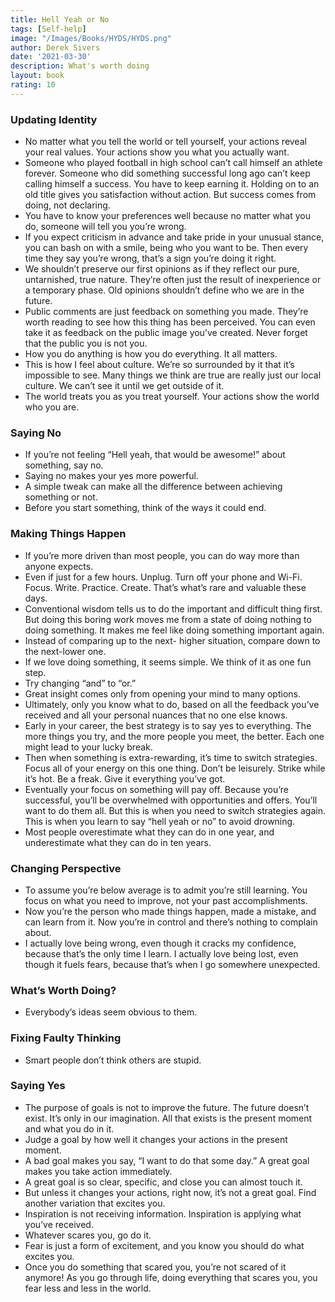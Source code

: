 ```yaml
---
title: Hell Yeah or No
tags: [Self-help]
image: "/Images/Books/HYDS/HYDS.png"
author: Derek Sivers
date: '2021-03-30'
description: What's worth doing
layout: book
rating: 10
---
```


### Updating Identity

- No matter what you tell the world or tell yourself, your actions reveal your real values. Your actions show you what you actually want.
- Someone who played football in high school can’t call himself an athlete forever. Someone who did something successful long ago can’t keep calling himself a success. You have to keep earning it. Holding on to an old title gives you satisfaction without action. But success comes from doing, not declaring.
- You have to know your preferences well because no matter what you do, someone will tell you you’re wrong.
- If you expect criticism in advance and take pride in your unusual stance, you can bash on with a smile, being who you want to be. Then every time they say you’re wrong, that’s a sign you’re doing it right.
- We shouldn’t preserve our first opinions as if they reflect our pure, untarnished, true nature. They’re often just the result of inexperience or a temporary phase. Old opinions shouldn’t define who we are in the future.
- Public comments are just feedback on something you made. They’re worth reading to see how this thing has been perceived. You can even take it as feedback on the public image you’ve created. Never forget that the public you is not you.
- How you do anything is how you do everything. It all matters.
- This is how I feel about culture. We’re so surrounded by it that it’s impossible to see. Many things we think are true are really just our local culture. We can’t see it until we get outside of it.
- The world treats you as you treat yourself. Your actions show the world who you are.

### Saying No

- If you’re not feeling “Hell yeah, that would be awesome!” about something, say no.
- Saying no makes your yes more powerful.
- A simple tweak can make all the difference between achieving something or not.
- Before you start something, think of the ways it could end.

### Making Things Happen

- If you’re more driven than most people, you can do way more than anyone expects.
- Even if just for a few hours. Unplug. Turn off your phone and Wi-Fi. Focus. Write. Practice. Create. That’s what’s rare and valuable these days.
- Conventional wisdom tells us to do the important and difficult thing first. But doing this boring work moves me from a state of doing nothing to doing something. It makes me feel like doing something important again.
- Instead of comparing up to the next- higher situation, compare down to the next-lower one.
- If we love doing something, it seems simple. We think of it as one fun step.
- Try changing “and” to “or.”
- Great insight comes only from opening your mind to many options.
- Ultimately, only you know what to do, based on all the feedback you’ve received and all your personal nuances that no one else knows.
- Early in your career, the best strategy is to say yes to everything. The more things you try, and the more people you meet, the better. Each one might lead to your lucky break.
- Then when something is extra-rewarding, it’s time to switch strategies. Focus all of your energy on this one thing. Don’t be leisurely. Strike while it’s hot. Be a freak. Give it everything you’ve got.
- Eventually your focus on something will pay off. Because you’re successful, you’ll be overwhelmed with opportunities and offers. You’ll want to do them all. But this is when you need to switch strategies again. This is when you learn to say “hell yeah or no” to avoid drowning.
- Most people overestimate what they can do in one year, and underestimate what they can do in ten years.

### Changing Perspective

- To assume you’re below average is to admit you’re still learning. You focus on what you need to improve, not your past accomplishments.
- Now you’re the person who made things happen, made a mistake, and can learn from it. Now you’re in control and there’s nothing to complain about.
- I actually love being wrong, even though it cracks my confidence, because that’s the only time I learn. I actually love being lost, even though it fuels fears, because that’s when I go somewhere unexpected.

### What’s Worth Doing?

- Everybody’s ideas seem obvious to them.

### Fixing Faulty Thinking

- Smart people don’t think others are stupid.

### Saying Yes

- The purpose of goals is not to improve the future. The future doesn’t exist. It’s only in our imagination. All that exists is the present moment and what you do in it.
- Judge a goal by how well it changes your actions in the present moment.
- A bad goal makes you say, “I want to do that some day.” A great goal makes you take action immediately.
- A great goal is so clear, specific, and close you can almost touch it.
- But unless it changes your actions, right now, it’s not a great goal. Find another variation that excites you.
- Inspiration is not receiving information. Inspiration is applying what you’ve received.
- Whatever scares you, go do it.
- Fear is just a form of excitement, and you know you should do what excites you.
- Once you do something that scared you, you’re not scared of it anymore! As you go through life, doing everything that scares you, you fear less and less in the world.
